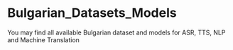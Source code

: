 # Bulgarian_Datasets_Models
You may find all available Bulgarian dataset and models for ASR, TTS, NLP and Machine Translation
